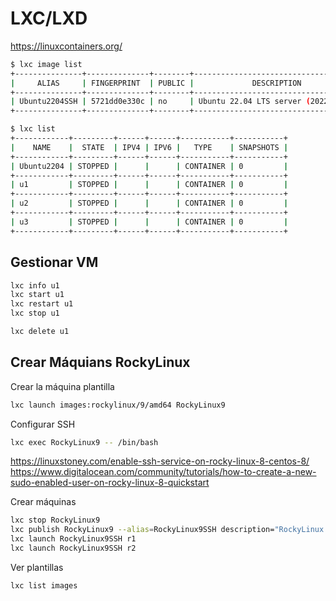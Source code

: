 # LXC/LXD

https://linuxcontainers.org/


```bash
$ lxc image list
+---------------+--------------+--------+--------------------------------------+--------------+-----------+----------+-----------------------------+
|     ALIAS     | FINGERPRINT  | PUBLIC |             DESCRIPTION              | ARCHITECTURE |   TYPE    |   SIZE   |         UPLOAD DATE         |
+---------------+--------------+--------+--------------------------------------+--------------+-----------+----------+-----------------------------+
| Ubuntu2204SSH | 5721dd0e330c | no     | Ubuntu 22.04 LTS server (20221101.1) | x86_64       | CONTAINER | 602.55MB | Nov 8, 2022 at 8:05am (UTC) |
+---------------+--------------+--------+--------------------------------------+--------------+-----------+----------+-----------------------------+

$ lxc list
+------------+---------+------+------+-----------+-----------+
|    NAME    |  STATE  | IPV4 | IPV6 |   TYPE    | SNAPSHOTS |
+------------+---------+------+------+-----------+-----------+
| Ubuntu2204 | STOPPED |      |      | CONTAINER | 0         |
+------------+---------+------+------+-----------+-----------+
| u1         | STOPPED |      |      | CONTAINER | 0         |
+------------+---------+------+------+-----------+-----------+
| u2         | STOPPED |      |      | CONTAINER | 0         |
+------------+---------+------+------+-----------+-----------+
| u3         | STOPPED |      |      | CONTAINER | 0         |
+------------+---------+------+------+-----------+-----------+
```

## Gestionar VM
```bash
lxc info u1
lxc start u1
lxc restart u1
lxc stop u1

lxc delete u1
```


## Crear Máquians RockyLinux
Crear la máquina plantilla
```bash
lxc launch images:rockylinux/9/amd64 RockyLinux9
```

Configurar SSH
```bash
lxc exec RockyLinux9 -- /bin/bash
```
https://linuxstoney.com/enable-ssh-service-on-rocky-linux-8-centos-8/
https://www.digitalocean.com/community/tutorials/how-to-create-a-new-sudo-enabled-user-on-rocky-linux-8-quickstart

Crear máquinas
```bash
lxc stop RockyLinux9
lxc publish RockyLinux9 --alias=RockyLinux9SSH description="RockyLinux con ssh key"
lxc launch RockyLinux9SSH r1
lxc launch RockyLinux9SSH r2
```

Ver plantillas
```bash
lxc list images
```